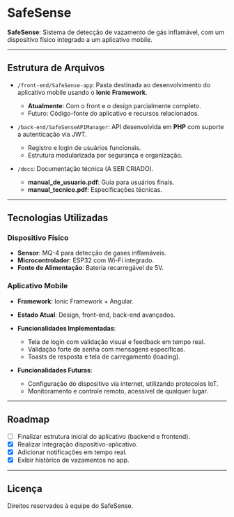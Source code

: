 # SafeSense

**SafeSense**: Sistema de detecção de vazamento de gás inflamável, com um dispositivo físico integrado a um aplicativo mobile.

---

## Estrutura de Arquivos

- `/front-end/SafeSense-app`: Pasta destinada ao desenvolvimento do aplicativo mobile usando o **Ionic Framework**.
  - **Atualmente**: Com o front e o design parcialmente completo.
  - Futuro: Código-fonte do aplicativo e recursos relacionados.

- `/back-end/SafeSenseAPIManager`: API desenvolvida em **PHP** com suporte a autenticação via JWT.
  - Registro e login de usuários funcionais.
  - Estrutura modularizada por segurança e organização.

- `/docs`: Documentação técnica (A SER CRIADO).
  - **manual_de_usuario.pdf**: Guia para usuários finais.
  - **manual_tecnico.pdf**: Especificações técnicas.

---

## Tecnologias Utilizadas

### Dispositivo Físico
- **Sensor**: MQ-4 para detecção de gases inflamáveis.
- **Microcontrolador**: ESP32 com Wi-Fi integrado.
- **Fonte de Alimentação**: Bateria recarregável de 5V.

### Aplicativo Mobile
- **Framework**: Ionic Framework + Angular.
- **Estado Atual**: Design, front-end, back-end avançados.
- **Funcionalidades Implementadas**:
  - Tela de login com validação visual e feedback em tempo real.
  - Validação forte de senha com mensagens específicas.
  - Toasts de resposta e tela de carregamento (loading).

- **Funcionalidades Futuras**:
  - Configuração do dispositivo via internet, utilizando protocolos IoT.
  - Monitoramento e controle remoto, acessível de qualquer lugar.

---

## Roadmap

- [ ] Finalizar estrutura inicial do aplicativo (backend e frontend).
- [x] Realizar integração dispositivo-aplicativo.
- [x] Adicionar notificações em tempo real.
- [x] Exibir histórico de vazamentos no app.

---

## Licença

Direitos reservados à equipe do SafeSense.
